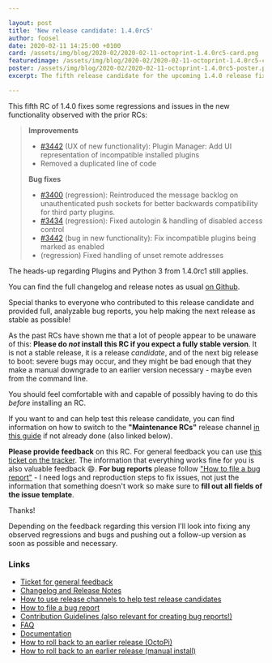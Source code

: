```yaml
---

layout: post
title: 'New release candidate: 1.4.0rc5'
author: foosel
date: 2020-02-11 14:25:00 +0100
card: /assets/img/blog/2020-02/2020-02-11-octoprint-1.4.0rc5-card.png
featuredimage: /assets/img/blog/2020-02/2020-02-11-octoprint-1.4.0rc5-card.png
poster: /assets/img/blog/2020-02/2020-02-11-octoprint-1.4.0rc5-poster.png
excerpt: The fifth release candidate for the upcoming 1.4.0 release fixes some regressions observed with the prior ones.

---
```


This fifth RC of 1.4.0 fixes some regressions and issues in the new functionality observed with the prior RCs:


>**Improvements**
>
>  * [#3442](https://github.com/foosel/OctoPrint/issues/3442) (UX of new functionality): Plugin Manager: Add UI representation of incompatible installed plugins
>  * Removed a duplicated line of code
>
>**Bug fixes**
>
>  * [#3400](https://github.com/foosel/OctoPrint/issues/3400) (regression): Reintroduced the message backlog on unauthenticated push sockets for better backwards compatibility for third party plugins.
>  * [#3434](https://github.com/foosel/OctoPrint/issues/3434) (regression): Fixed autologin & handling of disabled access control
>  * [#3442](https://github.com/foosel/OctoPrint/issues/3442) (bug in new functionality): Fix incompatible plugins being marked as enabled
>  * (regression) Fixed handling of unset remote addresses


The heads-up regarding Plugins and Python 3 from 1.4.0rc1 still applies.

You can find the full changelog and release notes as usual [on Github](https://github.com/foosel/OctoPrint/releases/tag/1.4.0rc5).

Special thanks to everyone who contributed to this release candidate and provided full, analyzable bug reports, you help
making the next release as stable as possible!

As the past RCs have shown me that a lot of people appear to be unaware of this: **Please do *not* install this RC if you 
expect a fully stable version**. It is not a stable release, it is a release *candidate*, and of the next big release
to boot: severe bugs may occur, and they might be bad enough that they make a manual downgrade to an earlier version 
necessary - maybe even from the command line. 

You should feel comfortable with and capable of possibly having to do this *before* installing an RC.

If you want to and can help test this release candidate, you can find information on how to switch to the 
**"Maintenance RCs"** release channel [in this guide](https://community.octoprint.org/t/how-to-use-the-release-channels-to-help-test-release-candidates/402)
if not already done (also linked below).

**Please provide feedback** on this RC. For general feedback you can use 
[this ticket on the tracker](https://github.com/foosel/OctoPrint/issues/3450).
The information that everything works fine for you is also valuable feedback 😄. **For bug reports** please follow
["How to file a bug report"](https://github.com/foosel/OctoPrint/blob/master/CONTRIBUTING.md#how-to-file-a-bug-report) - 
I need logs and reproduction steps to fix issues, not just the information that something doesn't work so make sure to
**fill out all fields of the issue template**.

Thanks!

Depending on the feedback regarding this version I'll look into fixing 
any observed regressions and bugs and pushing out a follow-up version 
as soon as possible and necessary.

### Links

  * [Ticket for general feedback](https://github.com/foosel/OctoPrint/issues/3450)
  * [Changelog and Release Notes](https://github.com/foosel/OctoPrint/releases/tag/1.4.0rc5)
  * [How to use release channels to help test release candidates](https://community.octoprint.org/t/how-to-use-the-release-channels-to-help-test-release-candidates/402)
  * [How to file a bug report](https://github.com/foosel/OctoPrint/blob/master/CONTRIBUTING.md#how-to-file-a-bug-report)
  * [Contribution Guidelines (also relevant for creating bug reports!)](https://github.com/foosel/OctoPrint/blob/master/CONTRIBUTING.md)
  * [FAQ](https://faq.octoprint.org)
  * [Documentation](http://docs.octoprint.org/)
  * [How to roll back to an earlier release (OctoPi)](https://community.octoprint.org/t/how-can-i-revert-to-an-older-version-of-the-octoprint-installation-on-my-octopi-image/205)
  * [How to roll back to an earlier release (manual install)](https://community.octoprint.org/t/how-can-i-roll-back-to-an-earlier-version-after-an-update/234)
